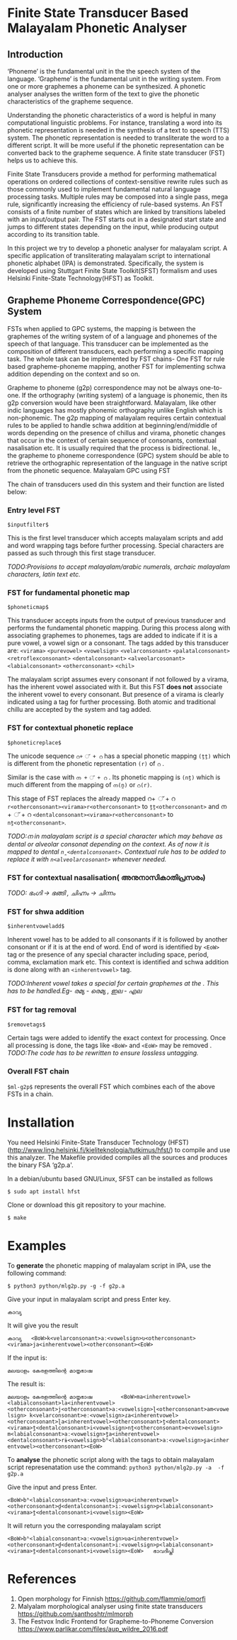 # Finite State Transducer Based Malayalam  Phonetic Analyser

## Introduction
‘Phoneme’ is the fundamental unit in the the speech system of the language. ‘Grapheme’ is the fundamental unit in the writing system. From one or more graphemes a phoneme can be synthesized.  A phonetic analyser analyses the written form of the text to give the phonetic characteristics of the grapheme sequence.

Understanding the phonetic characteristics of a word is helpful in many computational linguistic problems. For instance, translating a word into its phonetic representation is needed in the synthesis of a text to speech (TTS) system. The phonetic representation is needed to transliterate the word to a different script. It will be more useful if the phonetic representation can be converted back to the grapheme sequence. A finite state transducer (FST) helps us to achieve this.

Finite State Transducers provide a method for performing mathematical operations on ordered collections of context-sensitive rewrite rules such as those commonly used to implement fundamental natural language processing tasks. Multiple rules may be composed into a single pass, mega rule, significantly increasing the efficiency of rule-based systems.   An FST consists of a finite number of states which are linked by transitions labeled with an input/output pair. The FST starts out in a designated start state and jumps to different states depending on the input, while producing output according to its transition table.

In this project we try to develop a phonetic analyser for malayalam script. A specific application of transliterating malayalam script to international phonetic alphabet (IPA) is demonstrated. Specifically, the system is developed using Stuttgart Finite State Toolkit(SFST) formalism and uses Helsinki Finite-State Technology(HFST) as Toolkit.
## Grapheme Phoneme Correspondence(GPC) System

FSTs when applied to GPC systems, the mapping is between the graphemes of the writing system of of a language and phonemes of the speech of that language. This transducer can be implemented as the composition of different transducers, each performing a specific mapping task. The whole task can be implemented by FST chains- One FST for rule based grapheme-phoneme mapping, another FST for implementing schwa addition depending on the context and so on.

Grapheme to phoneme (g2p) correspondence may not be always one-to-one. If the orthography (writing system) of a language is phonemic, then its g2p conversion would have been straightforward. Malayalam, like other indic languages has mostly phonemic orthography unlike English which is non-phonemic. The g2p mapping of malayalam requires  certain contextual rules to be applied to handle schwa addition at beginning/end/middle of words depending on the presence of chillus and virama, phonetic changes that occur in the context of certain sequence of consonants, contextual nasalisation etc. It is usually required that the process is bidirectional. Ie., the grapheme to phoneme correspondence (GPC) system should be able to retrieve the orthographic representation of the language in the native script from the  phonetic sequence.
Malayalam GPC using FST

The chain of transducers used din this system and their function are listed below:

### Entry level FST

`$inputfilter$`

This is the first level transducer which accepts malayalam scripts and add <BoW> and <EoW> word wrapping tags before further processing. Special characters are passed as such through this first stage transducer.

_TODO:Provisions to accept malayalam/arabic numerals, archaic malayalam characters, latin text etc._

### FST for fundamental phonetic map

`$phoneticmap$`

This transducer accepts inputs from the output of  previous transducer and performs the fundamental phonetic mapping. During this process along with associating graphemes to phonemes, tags are added to indicate if it is a pure vowel, a vowel sign or a consonant. The tags added by this transducer are:
`<virama>` `<purevowel>` `<vowelsign>` `<velarconsonant>` `<palatalconsonant>` `<retroflexconsonant>` `<dentalconsonant>` `<alveolarcosonant>` `<labialconsonant>` `<otherconsonant>` `<chil>`


The malayalam script assumes every consonant if not followed by a virama, has the inherent vowel associated with it. But this FST **does not** associate the inherent vowel to every consonant. But presence of a virama is clearly indicated using a tag <virama> for further processing. Both atomic and traditional chillu are accepted by the system and <chillu> tag added.

### FST for contextual phonetic replace

`$phoneticreplace$`

The unicode sequence `റ+ ് + റ` has a special phonetic mapping `(ṯṯ)` which is different from the phonetic representation `(r)` of `റ` .

Similar is the case with `ന + ് + റ` . Its phonetic mapping is `(nṯ)` which is much different from the mapping of `ന(n̪)` or `റ(r)`.

This stage of FST replaces the already mapped റ+ ് + റ `r<otherconsonant><virama>r<otherconsonant>` to `ṯṯ<otherconsonant>` and  ന + ് + റ `<dentalconsonant><virama>r<otherconsonant>` to `nṯ<otherconsonant>`.

_TODO:ന in malayalam script is a special character which may behave as dental or alveolar consonat depending on the context. As of now it is mapped to dental `n̪<dentalconsonant>`. Contextual rule has to be added to replace it with `n<alveolarcosonant>` whenever needed._

### FST for contextual nasalisation( അനുനാസികാതിപ്രസരം)

_TODO: ഭംഗി -> ഭങ്ങി , ചിഹ്നം -> ചിന്നം_

### FST for shwa addition

`$inherentvoweladd$`

Inherent vowel has to be added to all consonants if it is followed by another consonant or if it is at the end of word. End of word is identified by `<EoW>` tag or the presence of any special character including space, period, comma, exclamation mark etc. This context is identified and schwa addition is done along with an `<inherentvowel>` tag.

_TODO:Inherent vowel takes a special for certain graphemes at the <BoW>. This has to be handled.Eg- രമ്യ - രെമ്യ , ഇല - എല_

### FST for tag removal

`$removetags$`

Certain tags were added to identify the exact context for processing. Once all processing is done, the tags like `<BoW>` and `<EoW>` may be removed .
_TODO:The code has to be rewritten to ensure lossless untagging._

### Overall FST chain

`$ml-g2p$` represents the overall FST which combines each of the above FSTs in a chain.

# Installation
You need Helsinki Finite-State Transducer Technology (HFST) (http://www.ling.helsinki.fi/kieliteknologia/tutkimus/hfst/) to compile and use this analyzer. The Makefile provided compiles all the sources and produces the binary FSA ‘g2p.a'.

In a debian/ubuntu based GNU/Linux, SFST can be installed as follows

```$ sudo apt install hfst```

Clone or download this git repository to your machine.

```$ make```

# Examples

To **generate** the phonetic mapping of malayalam script in IPA, use the following command:

`$ python3 python/mlg2p.py -g -f g2p.a`

Give your input in malayalam script and press Enter key.

`കാവ്യ`

It will give you the result

`കാവ്യ   <BoW>k<velarconsonant>aː<vowelsign>ʋ<otherconsonant><virama>ja<inherentvowel><otherconsonant><EoW>`

If the input is:

`മലയാളം കേരളത്തിന്റെ മാതൃഭാഷ`

The result is:

`മലയാളം കേരളത്തിന്റെ മാതൃഭാഷ         <BoW>ma<inherentvowel><labialconsonant>la<inherentvowel><otherconsonant>j<otherconsonant>aː<vowelsign>ɭ<otherconsonant>am<vowelsign> k<velarconsonant>eː<vowelsign>ɾa<inherentvowel><otherconsonant>ɭa<inherentvowel><otherconsonant>t̪<dentalconsonant><virama>t̪<dentalconsonant>i<vowelsign>nṯ<otherconsonant>e<vowelsign> m<labialconsonant>aː<vowelsign>t̪a<inherentvowel><dentalconsonant>rɨ<vowelsign>bʱ<labialconsonant>aː<vowelsign>ʂa<inherentvowel><otherconsonant><EoW>`

To **analyse** the phonetic script along with the tags to obtain malayalam script represenatation use the command:
`python3 python/mlg2p.py -a  -f g2p.a`

Give the input and press Enter.

`<BoW>bʱ<labialconsonant>aː<vowelsign>ʋa<inherentvowel><otherconsonant>d̪<dentalconsonant>iː<vowelsign>p<labialconsonant><virama>t̪<dentalconsonant>i<vowelsign><EoW>`

It will return you the corresponding malayalam script

`<BoW>bʱ<labialconsonant>aː<vowelsign>ʋa<inherentvowel><otherconsonant>d̪<dentalconsonant>iː<vowelsign>p<labialconsonant><virama>t̪<dentalconsonant>i<vowelsign><EoW>	ഭാവദീപ്തി`



# References
1. Open morphology for Finnish https://github.com/flammie/omorfi
1. Malyalam morphological analyser using finite state transducers https://github.com/santhoshtr/mlmorph
1. The Festvox Indic Frontend for Grapheme-to-Phoneme Conversion  https://www.parlikar.com/files/aup_wildre_2016.pdf
